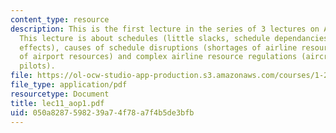 ```yaml
---
content_type: resource
description: This is the first lecture in the series of 3 lectures on Airline Operations.
  This lecture is about schedules (little slacks, schedule dependancies, delay chain
  effects), causes of schedule disruptions (shortages of airline resources, shortages
  of airport resources) and complex airline resource regulations (aircraft maintenance,
  pilots).
file: https://ol-ocw-studio-app-production.s3.amazonaws.com/courses/1-206j-airline-schedule-planning-spring-2003/050a8287598239a74f78a7f4b5de3bfb_lec11_aop1.pdf
file_type: application/pdf
resourcetype: Document
title: lec11_aop1.pdf
uid: 050a8287-5982-39a7-4f78-a7f4b5de3bfb
---
```

